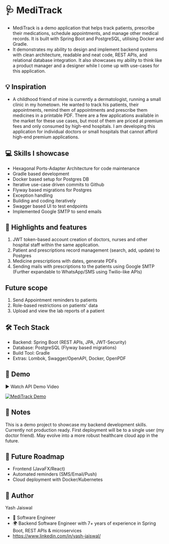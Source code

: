 # 🩺 MediTrack

- MediTrack is a demo application that helps track patients, prescribe their medications, schedule appointments, and manage other medical records. It is built with Spring Boot and PostgreSQL, utilising Docker and Gradle.
- It demonstrates my ability to design and implement backend systems with clean architecture, readable and neat code, REST APIs, and relational database integration. It also showcases my ability to think like a product manager and a designer while I come up with use-cases for this application.

## 💡 Inspiration
- A childhood friend of mine is currently a dermatologist, running a small clinic in my hometown. He wanted to track his patients, their appointments, remind them of appointments and prescribe them medicines in a printable PDF. There are a few applications available in the market for these use cases, but most of them are priced at premium fees and only consumed by high-end hospitals. I am developing this application for individual doctors or small hospitals that cannot afford high-end premium applications.

## 💻 Skills I showcase
- Hexagonal Ports-Adapter Architecture for code maintenance
- Gradle based development
- Docker based setup for Postgres DB
- Iterative use-case driven commits to Github
- Flyway based migrations for Postgres
- Exception handling
- Building and coding iteratively
- Swagger based UI to test endpoints
- Implemented Google SMTP to send emails

## 🚀 Highlights and features

1. JWT token-based account creation of doctors, nurses and other hospital staff within the same application.
2. Patient and prescriptions record management (search, add, update) to Postgres
3. Medicine prescriptions with dates, generate PDFs
4. Sending mails with prescriptions to the patients using Google SMTP (Further expandable to WhatsApp/SMS using Twilio-like APIs)

## Future scope

1. Send Appointment reminders to patients
2. Role-based restrictions on patients' data
3. Upload and view the lab reports of a patient

## 🛠️ Tech Stack

- Backend: Spring Boot (REST APIs, JPA, JWT-Security)
- Database: PostgreSQL (Flyway based migrations)
- Build Tool: Gradle
- Extras: Lombok, Swagger/OpenAPI, Docker, OpenPDF

## 🎥 Demo

▶️ Watch API Demo Video

[![MediTrack Demo](https://img.youtube.com/vi/cQfzTUjsNIE/0.jpg)](https://www.youtube.com/watch?v=cQfzTUjsNIE)

## 📌 Notes

This is a demo project to showcase my backend development skills.
Currently not production ready. First deployment will be to a single user (my doctor friend).
May evolve into a more robust healthcare cloud app in the future.

## 🌱 Future Roadmap

- Frontend (JavaFX/React)
- Automated reminders (SMS/Email/Push)
- Cloud deployment with Docker/Kubernetes

## 👤 Author

Yash Jaiswal
- 💼 Software Engineer
- 🌍 Backend Software Engineer with 7+ years of experience in Spring Boot, REST APIs & microservices
- https://www.linkedin.com/in/yash-jaiswal/

